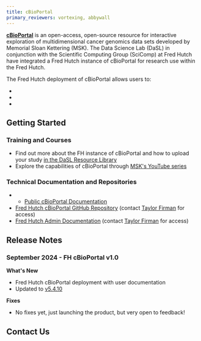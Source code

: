 ```yaml
---
title: cBioPortal
primary_reviewers: vortexing, abbywall
---
```


[**cBioPortal**](https://www.cbioportal.org/) is an open-access, open-source resource for interactive exploration of multidimensional cancer genomics data sets developed by Memorial Sloan Kettering (MSK). The Data Science Lab (DaSL) in conjunction with the Scientific Computing Group (SciComp) at Fred Hutch have integrated a Fred Hutch instance of cBioPortal for research use within the Fred Hutch. 

The Fred Hutch deployment of cBioPortal allows users to:

- 
- 
- 

## Getting Started

### Training and Courses
- Find out more about the FH instance of cBioPortal and how to upload your study [in the DaSL Resource Library](/dasldemos/fh-cbio-intro/)
- Explore the capabilities of cBioPortal through [MSK's YouTube series](/dasldemos/proof-troubleshooting/)

### Technical Documentation and Repositories
- - [Public cBioPortal Documentation](https://docs.cbioportal.org/)
- [Fred Hutch cBioPortal GitHub Repository](https://github.com/FredHutch/cbioportal-fredhutch-automation) (contact [Taylor Firman](mailto:tfirman@fredhutch.org) for access)
- [Fred Hutch Admin Documentation](https://github.com/FredHutch/cbioportal-admin) (contact [Taylor Firman](mailto:tfirman@fredhutch.org) for access)

## Release Notes

### September 2024 - FH cBioPortal v1.0
**What's New**

- Fred Hutch cBioPortal deployment with user documentation
- Updated to [v5.4.10](https://github.com/cBioPortal/cbioportal/releases/tag/v5.4.10)

**Fixes**

- No fixes yet, just launching the product, but very open to feedback!

## Contact Us


